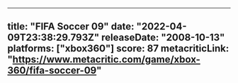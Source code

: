 
---
title: "FIFA Soccer 09"
date: "2022-04-09T23:38:29.793Z"
releaseDate: "2008-10-13"
platforms: ["xbox360"]
score: 87
metacriticLink: "https://www.metacritic.com/game/xbox-360/fifa-soccer-09"
---
